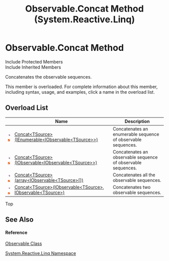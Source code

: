 ﻿---
title: Observable.Concat Method  (System.Reactive.Linq)
TOCTitle: Concat Method
ms:assetid: Overload:System.Reactive.Linq.Observable.Concat
ms:mtpsurl: https://msdn.microsoft.com/en-us/library/system.reactive.linq.observable.concat(v=VS.103)
ms:contentKeyID: 36069004
ms.date: 06/28/2011
mtps_version: v=VS.103
f1_keywords:
- System.Reactive.Linq.Observable.Concat
- System.Reactive.Linq.Observable.Concat``1
dev_langs:
- CSharp
- JScript
- VB
- FSharp
---

# Observable.Concat Method

Include Protected Members  
Include Inherited Members  

Concatenates the observable sequences.

This member is overloaded. For complete information about this member, including syntax, usage, and examples, click a name in the overload list.

## Overload List

<table>
<thead>
<tr class="header">
<th> </th>
<th>Name</th>
<th>Description</th>
</tr>
</thead>
<tbody>
<tr class="odd">
<td><img src="images\Hh303103.pubmethod(en-us,VS.103).gif" title="Public method" alt="Public method" /><img src="images\Hh244319.static(en-us,VS.103).gif" title="Static member" alt="Static member" /></td>
<td><a href="https://msdn.microsoft.com/en-us/library/m:system.reactive.linq.observable.concat%60%601(system.collections.generic.ienumerable%7bsystem.iobservable%7b%60%600%7d%7d)(v=VS.103)">Concat&lt;TSource&gt;(IEnumerable&lt;IObservable&lt;TSource&gt;&gt;)</a></td>
<td>Concatenates an enumerable sequence of observable sequences.</td>
</tr>
<tr class="even">
<td><img src="images\Hh303103.pubmethod(en-us,VS.103).gif" title="Public method" alt="Public method" /><img src="images\Hh244319.static(en-us,VS.103).gif" title="Static member" alt="Static member" /></td>
<td><a href="https://msdn.microsoft.com/en-us/library/m:system.reactive.linq.observable.concat%60%601(system.iobservable%7bsystem.iobservable%7b%60%600%7d%7d)(v=VS.103)">Concat&lt;TSource&gt;(IObservable&lt;IObservable&lt;TSource&gt;&gt;)</a></td>
<td>Concatenates an observable sequence of observable sequences.</td>
</tr>
<tr class="odd">
<td><img src="images\Hh303103.pubmethod(en-us,VS.103).gif" title="Public method" alt="Public method" /><img src="images\Hh244319.static(en-us,VS.103).gif" title="Static member" alt="Static member" /></td>
<td><a href="https://msdn.microsoft.com/en-us/library/m:system.reactive.linq.observable.concat%60%601(system.iobservable%7b%60%600%7d%5b%5d)(v=VS.103)">Concat&lt;TSource&gt;(array&lt;IObservable&lt;TSource&gt;[])</a></td>
<td>Concatenates all the observable sequences.</td>
</tr>
<tr class="even">
<td><img src="images\Hh303103.pubmethod(en-us,VS.103).gif" title="Public method" alt="Public method" /><img src="images\Hh244319.static(en-us,VS.103).gif" title="Static member" alt="Static member" /></td>
<td><a href="https://msdn.microsoft.com/en-us/library/m:system.reactive.linq.observable.concat%60%601(system.iobservable%7b%60%600%7d%2csystem.iobservable%7b%60%600%7d)(v=VS.103)">Concat&lt;TSource&gt;(IObservable&lt;TSource&gt;, IObservable&lt;TSource&gt;)</a></td>
<td>Concatenates two observable sequences.</td>
</tr>
</tbody>
</table>

Top

## See Also

#### Reference

[Observable Class](hh244252\(v=vs.103\).md)

[System.Reactive.Linq Namespace](hh211929\(v=vs.103\).md)

